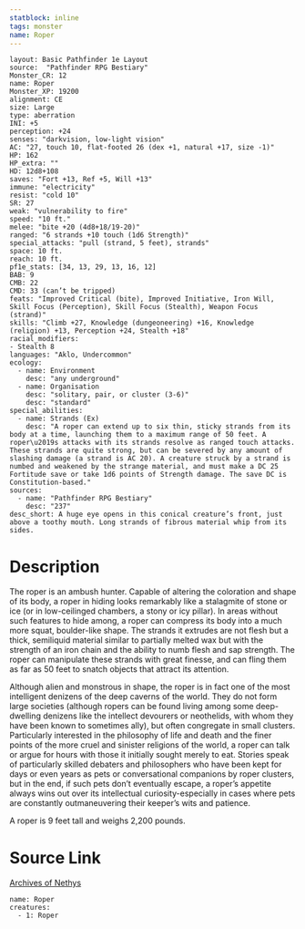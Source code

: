 ```yaml
---
statblock: inline
tags: monster
name: Roper
---
```

```statblock
layout: Basic Pathfinder 1e Layout
source:  "Pathfinder RPG Bestiary"
Monster_CR: 12
name: Roper
Monster_XP: 19200
alignment: CE
size: Large
type: aberration
INI: +5
perception: +24
senses: "darkvision, low-light vision"
AC: "27, touch 10, flat-footed 26 (dex +1, natural +17, size -1)"
HP: 162
HP_extra: ""
HD: 12d8+108
saves: "Fort +13, Ref +5, Will +13"
immune: "electricity"
resist: "cold 10"
SR: 27
weak: "vulnerability to fire"
speed: "10 ft."
melee: "bite +20 (4d8+18/19-20)"
ranged: "6 strands +10 touch (1d6 Strength)"
special_attacks: "pull (strand, 5 feet), strands"
space: 10 ft.
reach: 10 ft.
pf1e_stats: [34, 13, 29, 13, 16, 12]
BAB: 9
CMB: 22
CMD: 33 (can’t be tripped)
feats: "Improved Critical (bite), Improved Initiative, Iron Will, Skill Focus (Perception), Skill Focus (Stealth), Weapon Focus (strand)"
skills: "Climb +27, Knowledge (dungeoneering) +16, Knowledge (religion) +13, Perception +24, Stealth +18"
racial_modifiers:
- Stealth 8
languages: "Aklo, Undercommon"
ecology:
  - name: Environment
    desc: "any underground"
  - name: Organisation
    desc: "solitary, pair, or cluster (3-6)"
    desc: "standard"
special_abilities:
  - name: Strands (Ex)
    desc: "A roper can extend up to six thin, sticky strands from its body at a time, launching them to a maximum range of 50 feet. A roper\u2019s attacks with its strands resolve as ranged touch attacks. These strands are quite strong, but can be severed by any amount of slashing damage (a strand is AC 20). A creature struck by a strand is numbed and weakened by the strange material, and must make a DC 25 Fortitude save or take 1d6 points of Strength damage. The save DC is Constitution-based."
sources:
  - name: "Pathfinder RPG Bestiary"
    desc: "237"
desc_short: A huge eye opens in this conical creature’s front, just above a toothy mouth. Long strands of fibrous material whip from its sides.
```
# Description
The roper is an ambush hunter. Capable of altering the coloration and shape of its body, a roper in hiding looks remarkably like a stalagmite of stone or ice (or in low-ceilinged chambers, a stony or icy pillar). In areas without such features to hide among, a roper can compress its body into a much more squat, boulder-like shape. The strands it extrudes are not flesh but a thick, semiliquid material similar to partially melted wax but with the strength of an iron chain and the ability to numb flesh and sap strength. The roper can manipulate these strands with great finesse, and can fling them as far as 50 feet to snatch objects that attract its attention.

Although alien and monstrous in shape, the roper is in fact one of the most intelligent denizens of the deep caverns of the world. They do not form large societies (although ropers can be found living among some deep-dwelling denizens like the intellect devourers or neothelids, with whom they have been known to sometimes ally), but often congregate in small clusters. Particularly interested in the philosophy of life and death and the finer points of the more cruel and sinister religions of the world, a roper can talk or argue for hours with those it initially sought merely to eat. Stories speak of particularly skilled debaters and philosophers who have been kept for days or even years as pets or conversational companions by roper clusters, but in the end, if such pets don’t eventually escape, a roper’s appetite always wins out over its intellectual curiosity-especially in cases where pets are constantly outmaneuvering their keeper’s wits and patience.

A roper is 9 feet tall and weighs 2,200 pounds.
# Source Link
[Archives of Nethys](https://aonprd.com/MonsterDisplay.aspx?ItemName=Roper)
```encounter-table
name: Roper
creatures:
  - 1: Roper
```
